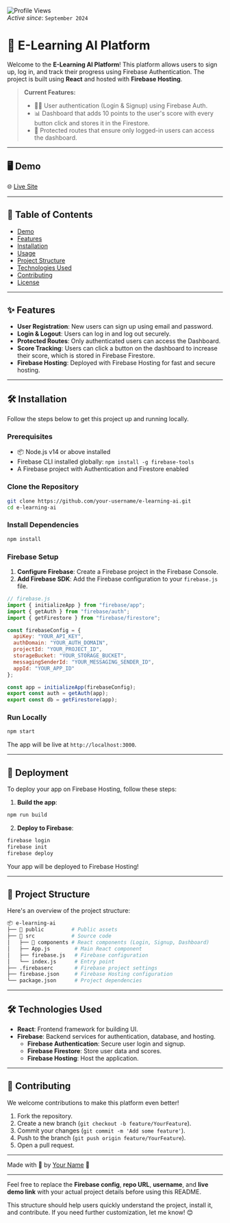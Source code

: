 ![Profile Views](https://komarev.com/ghpvc/?username=aadesh0706&color=blue)  
*Active since*: `September 2024`

# 🚀 E-Learning AI Platform

Welcome to the **E-Learning AI Platform**! This platform allows users to sign up, log in, and track their progress using Firebase Authentication. The project is built using **React** and hosted with **Firebase Hosting**.

> **Current Features:**
> - 👨‍🎓 User authentication (Login & Signup) using Firebase Auth.
> - 📊 Dashboard that adds 10 points to the user's score with every button click and stores it in the Firestore.
> - 🔐 Protected routes that ensure only logged-in users can access the dashboard.

---

## 🖥️ Demo
🌐 [Live Site](https://e-learning-ai.web.app)

---

## 📜 Table of Contents
- [Demo](#demo)
- [Features](#features)
- [Installation](#installation)
- [Usage](#usage)
- [Project Structure](#project-structure)
- [Technologies Used](#technologies-used)
- [Contributing](#contributing)
- [License](#license)

---

## ✨ Features

- **User Registration**: New users can sign up using email and password.
- **Login & Logout**: Users can log in and log out securely.
- **Protected Routes**: Only authenticated users can access the Dashboard.
- **Score Tracking**: Users can click a button on the dashboard to increase their score, which is stored in Firebase Firestore.
- **Firebase Hosting**: Deployed with Firebase Hosting for fast and secure hosting.

---

## 🛠️ Installation

Follow the steps below to get this project up and running locally.

### Prerequisites

- 📦 Node.js v14 or above installed
- Firebase CLI installed globally: `npm install -g firebase-tools`
- A Firebase project with Authentication and Firestore enabled

### Clone the Repository

```bash
git clone https://github.com/your-username/e-learning-ai.git
cd e-learning-ai
```

### Install Dependencies

```bash
npm install
```

### Firebase Setup

1. **Configure Firebase**: Create a Firebase project in the Firebase Console.
2. **Add Firebase SDK**: Add the Firebase configuration to your `firebase.js` file.

```javascript
// firebase.js
import { initializeApp } from "firebase/app";
import { getAuth } from "firebase/auth";
import { getFirestore } from "firebase/firestore";

const firebaseConfig = {
  apiKey: "YOUR_API_KEY",
  authDomain: "YOUR_AUTH_DOMAIN",
  projectId: "YOUR_PROJECT_ID",
  storageBucket: "YOUR_STORAGE_BUCKET",
  messagingSenderId: "YOUR_MESSAGING_SENDER_ID",
  appId: "YOUR_APP_ID"
};

const app = initializeApp(firebaseConfig);
export const auth = getAuth(app);
export const db = getFirestore(app);
```

### Run Locally

```bash
npm start
```

The app will be live at `http://localhost:3000`.

---

## 🚀 Deployment

To deploy your app on Firebase Hosting, follow these steps:

1. **Build the app**:

```bash
npm run build
```

2. **Deploy to Firebase**:

```bash
firebase login
firebase init
firebase deploy
```

Your app will be deployed to Firebase Hosting!

---

## 📂 Project Structure

Here's an overview of the project structure:

```bash
📦 e-learning-ai
├── 📁 public         # Public assets
├── 📁 src            # Source code
│   ├── 📁 components # React components (Login, Signup, Dashboard)
│   ├── App.js        # Main React component
│   ├── firebase.js   # Firebase configuration
│   └── index.js      # Entry point
├── .firebaserc       # Firebase project settings
├── firebase.json     # Firebase Hosting configuration
└── package.json      # Project dependencies
```

---

## 🛠️ Technologies Used

- **React**: Frontend framework for building UI.
- **Firebase**: Backend services for authentication, database, and hosting.
  - **Firebase Authentication**: Secure user login and signup.
  - **Firebase Firestore**: Store user data and scores.
  - **Firebase Hosting**: Host the application.

---

## 🤝 Contributing

We welcome contributions to make this platform even better!

1. Fork the repository.
2. Create a new branch (`git checkout -b feature/YourFeature`).
3. Commit your changes (`git commit -m 'Add some feature'`).
4. Push to the branch (`git push origin feature/YourFeature`).
5. Open a pull request.

---

Made with 💙 by [Your Name](https://your-profile-link) 🌟

---

Feel free to replace the **Firebase config**, **repo URL**, **username**, and **live demo link** with your actual project details before using this README.

This structure should help users quickly understand the project, install it, and contribute. If you need further customization, let me know! 😊

